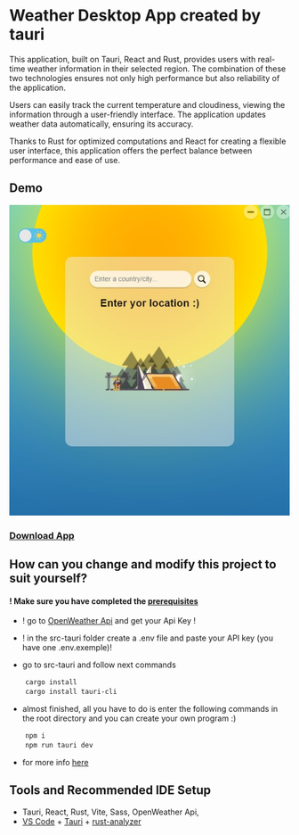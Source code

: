 # Weather Desktop App created by tauri

This application, built on Tauri, React and Rust, provides users with real-time weather information in their selected region. The combination of these two technologies ensures not only high performance but also reliability of the application.

Users can easily track the current temperature and cloudiness, viewing the information through a user-friendly interface. The application updates weather data automatically, ensuring its accuracy.

Thanks to Rust for optimized computations and React for creating a flexible user interface, this application offers the perfect balance between performance and ease of use.

## Demo
![alt text](Screenshot_5.jpg)

### [Download App](weather-app.exe)

## How can you change and modify this project to suit yourself?

#### ! Make sure you have completed the [prerequisites](https://tauri.app/v1/guides/getting-started/prerequisites)


 
* ! go to [OpenWeather Api](https://openweathermap.org/api) and get your Api Key !
* ! in the src-tauri folder create a .env file and paste your API key (you have one .env.exemple)!

* go to src-tauri and follow next commands
```bash
    cargo install
    cargo install tauri-cli
```

* almost finished, all you have to do is enter the following commands in the root directory and you can create your own program :)
```bash
    npm i
    npm run tauri dev
```

* for more info [here](https://tauri.app/v1/guides/getting-started/setup)

## Tools and Recommended IDE Setup
- Tauri, React, Rust, Vite, Sass, OpenWeather Api,
- [VS Code](https://code.visualstudio.com/) + [Tauri](https://marketplace.visualstudio.com/items?itemName=tauri-apps.tauri-vscode) + [rust-analyzer](https://marketplace.visualstudio.com/items?itemName=rust-lang.rust-analyzer)